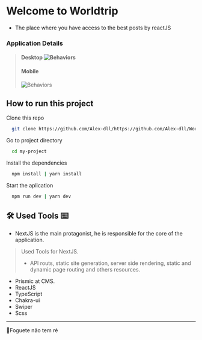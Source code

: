 

# Welcome to Worldtrip

- The place where you have access to the best posts by reactJS

### Application Details

> #### Desktop ![Behaviors](https://github.com/Alex-dll/WorldTrip/blob/master/public/DesktopWorld.gif?raw=true)
> #### Mobile 
> ![Behaviors](https://github.com/Alex-dll/WorldTrip/blob/master/public/mobile.gif?raw=true)



## How to run this project
	
Clone this repo
```bash
  git clone https://github.com/Alex-dll/https://github.com/Alex-dll/WorldTrip
```

Go to project directory

```bash
  cd my-project
```

Install the dependencies

```bash
  npm install | yarn install
```

Start the aplication

```bash
  npm run dev | yarn dev
```


## 🛠 Used Tools ⌨
-  NextJS is the main protagonist, he is responsible for the core of the application.
> Used Tools for NextJS.
> - API routs, static site generation, server side rendering, static and dynamic page routing and others resources.
- Prismic at CMS.
- ReactJS
- TypeScript
- Chakra-ui
- Swiper
- Scss
----------

🚀Foguete não tem ré
